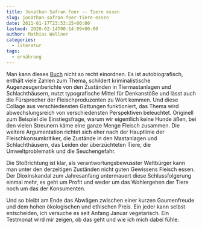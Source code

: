 ```yaml
---
title: Jonathan Safran Foer -- Tiere essen
slug: jonathan-safran-foer-tiere-essen
date: 2011-01-17T23:53:25+00:00
lastmod: 2020-02-14T00:14:09+00:00
author: Mathias Wellner
categories:
  - literatur
tags:
  - ernährung
---
```

Man kann dieses [Buch](http://www.amazon.de/gp/product/3462040448?ie=UTF8&tag=mathiaswellne-21&linkCode=as2&camp=1638&creative=19454&creativeASIN=3462040448) nicht so recht einordnen. Es ist autobiografisch, enthält viele Zahlen zum Thema, schildert kriminalistische Augenzeugenberichte von den Zuständen in Tiermastanlagen und Schlachthäusern, nutzt typografische Mittel für Denkanstöße und lässt auch die Fürsprecher der Fleischproduzenten zu Wort kommen. Und diese Collage aus verschiedensten Gattungen funktioniert, das Thema wird abwechslungsreich von verschiedensten Perspektiven beleuchtet. Originell zum Beispiel die Einstiegsfrage, warum wir eigentlich keine Hunde äßen, bei den vielen Streunern käme eine ganze Menge Fleisch zusammen. Die weitere Argumentation richtet sich eher nach der Hauptlinie der Fleischkonsumkritiker, die Zustände in den Mastanlagen und Schlachthäusern, das Leiden der überzüchteten Tiere, die Umweltproblematik und die Seuchengefahr. 

Die Stoßrichtung ist klar, als verantwortungsbewusster Weltbürger kann man unter den derzeitigen Zuständen nicht guten Gewissens Fleisch essen. Der Dioxinskandal zum Jahresanfang untermauert diese Schlussfolgerung einmal mehr, es geht um Profit und weder um das Wohlergehen der Tiere noch um das der Konsumenten. 

Und so bleibt am Ende das Abwägen zwischen einer kurzen Gaumenfreude und dem hohen ökologischen und ethischen Preis. Ein jeder kann selbst entscheiden, ich versuche es seit Anfang Januar vegetarisch. Ein Testmonat wird mir zeigen, ob das geht und wie ich mich dabei fühle.